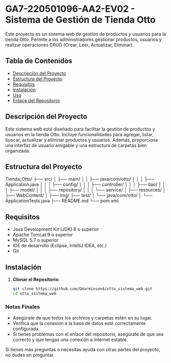 # GA7-220501096-AA2-EV02 - Sistema de Gestión de Tienda Otto

Este proyecto es un sistema web de gestión de productos y usuarios para la tienda Otto. Permite a los administradores gestionar productos, usuarios y realizar operaciones CRUD (Crear, Leer, Actualizar, Eliminar).

## Tabla de Contenidos

- [Descripción del Proyecto](#descripción-del-proyecto)
- [Estructura del Proyecto](#estructura-del-proyecto)
- [Requisitos](#requisitos)
- [Instalación](#instalación)
- [Uso](#uso)
- [Enlace del Repositorio](#enlace-del-repositorio)

## Descripción del Proyecto

Este sistema web está diseñado para facilitar la gestión de productos y usuarios en la tienda Otto. Incluye funcionalidades para agregar, listar, buscar, actualizar y eliminar productos y usuarios. Además, proporciona una interfaz de usuario amigable y una estructura de carpetas bien organizada.

## Estructura del Proyecto

Tienda_Otto/
├── src/
│   ├── main/
│   │   ├── java/com/otto/
│   │   │   ├── Application.java
│   │   │   ├── config/
│   │   │   ├── controller/
│   │   │   ├── dao/
│   │   │   ├── model/
│   │   │   ├── repository/
│   │   │   └── service/
│   ├── resources/
│   ├── WebContent/
│   ├── img/
├── test/
│   └── java/com/otto/
│       └── ApplicationTests.java
├── README.md
└── pom.xml


## Requisitos

- Java Development Kit (JDK) 8 o superior
- Apache Tomcat 9 o superior
- MySQL 5.7 o superior
- IDE de desarrollo (Eclipse, IntelliJ IDEA, etc.)
- Git

## Instalación

1. **Clonar el Repositorio**:
   ```bash
   git clone https://github.com/GHarminsond/otto_sistema_web.git
   cd otto_sistema_web


### Notas Finales

- Asegúrate de que todos los archivos y carpetas estén en su lugar.
- Verifica que la conexión a la base de datos esté correctamente configurada.
- Si tienes problemas con el enlace del repositorio, asegúrate de que sea correcto y que tengas una conexión a internet estable.

Si tienes más preguntas o necesitas ayuda con otras partes del proyecto, no dudes en preguntar.